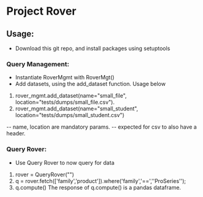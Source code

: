 # Project Rover
## Usage:
* Download this git repo, and install packages using setuptools

### Query Management:
* Instantiate RoverMgmt with RoverMgt()
* Add datasets, using the add_dataset function. Usage below

1. rover_mgmt.add_dataset(name="small_file", location="tests/dumps/small_file.csv").
2. rover_mgmt.add_dataset(name="small_student", location="tests/dumps/small_student.csv")

-- name, location are mandatory params.
-- expected for csv to also have a header.


### Query Rover:

* Use Query Rover to now query for data

1. rover = QueryRover("")
2. q = rover.fetch(['family','product']).where('family','==','\'ProSeries\'');
3. q.compute()
The response of q.compute() is a pandas dataframe.
